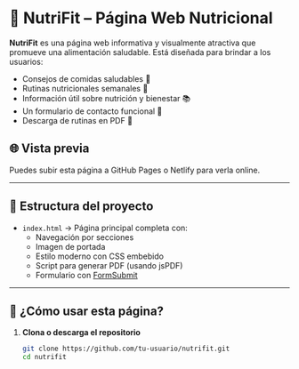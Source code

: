 # 🥗 NutriFit – Página Web Nutricional

**NutriFit** es una página web informativa y visualmente atractiva que promueve una alimentación saludable. Está diseñada para brindar a los usuarios:

- Consejos de comidas saludables 🥦  
- Rutinas nutricionales semanales 📅  
- Información útil sobre nutrición y bienestar 📚  
- Un formulario de contacto funcional 📩  
- Descarga de rutinas en PDF 🧾  

## 🌐 Vista previa
Puedes subir esta página a GitHub Pages o Netlify para verla online.

---

## 📁 Estructura del proyecto

- `index.html` → Página principal completa con:
  - Navegación por secciones
  - Imagen de portada
  - Estilo moderno con CSS embebido
  - Script para generar PDF (usando jsPDF)
  - Formulario con [FormSubmit](https://formsubmit.co)

---

## 🚀 ¿Cómo usar esta página?

1. **Clona o descarga el repositorio**
   ```bash
   git clone https://github.com/tu-usuario/nutrifit.git
   cd nutrifit
